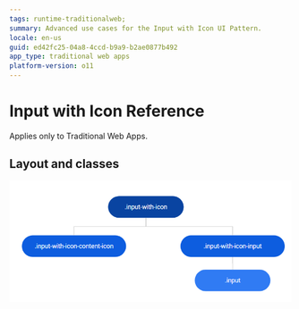 ```yaml
---
tags: runtime-traditionalweb;
summary: Advanced use cases for the Input with Icon UI Pattern.
locale: en-us
guid: ed42fc25-04a8-4ccd-b9a9-b2ae0877b492
app_type: traditional web apps
platform-version: o11
---
```


# Input with Icon Reference

<div class="info" markdown="1">

Applies only to Traditional Web Apps.

</div>

## Layout and classes

![](<images/inputwithicon-2-diag.png>)
